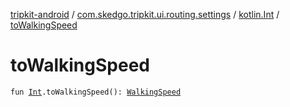 [tripkit-android](../../index.md) / [com.skedgo.tripkit.ui.routing.settings](../index.md) / [kotlin.Int](index.md) / [toWalkingSpeed](./to-walking-speed.md)

# toWalkingSpeed

`fun `[`Int`](https://kotlinlang.org/api/latest/jvm/stdlib/kotlin/-int/index.html)`.toWalkingSpeed(): `[`WalkingSpeed`](../-walking-speed/index.md)